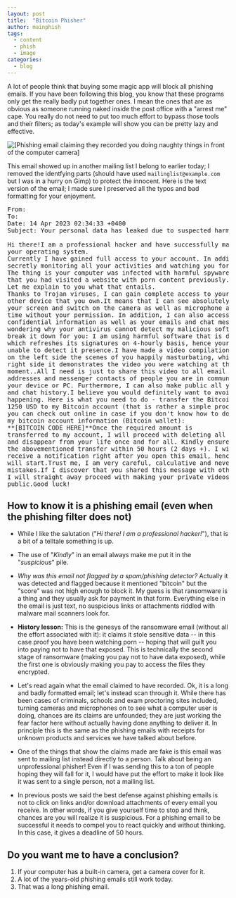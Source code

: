```yaml
---
layout: post
title:  "Bitcoin Phisher"
author: mainphish
tags:
  - content
  - phish
  - image
categories: 
  - blog
---
```


A lot of people think that buying some magic app will block all phishing 
emails. 
If you have been following this blog, you know that these programs only get the
really badly put together ones. I mean the ones that are as obvious as
someone running naked inside the post office with a "arrest me" cape.
You really do not need to put too much effort to bypass those tools and their
filters; as today's example will show you can be pretty lazy and effective.

<img src="/images/2023/phish14.png" 
class="align-center" alt="[Phishing email claiming they recorded you doing
naughty things in front of the computer camera]">

This email showed up in another mailing list I belong to earlier today; 
I removed the 
identfying parts (should have used `mailinglist@example.com` but I was in a 
hurry on Gimp) to protect the innocent. Here is the text version of the email;
I made sure I preserved all the typos and bad formatting for your enjoyment.

<pre>
From: <mailinglist@example.com>
To: <mailinglist@example.com>
Date: 14 Apr 2023 02:34:33 +0400
Subject: Your personal data has leaked due to suspected harmful activities.

Hi there!I am a professional hacker and have successfully managed to hack 
your operating system.
Currently I have gained full access to your account. In addition, I was 
secretly monitoring all your activities and watching you for several months. 
The thing is your computer was infected with harmful spyware due to the fact 
that you had visited a website with porn content previously. 
Let me explain to you what that entails. 
Thanks to Trojan viruses, I can gain complete access to your computer or any 
other device that you own.It means that I can see absolutely everything in 
your screen and switch on the camera as well as microphone at any point of 
time without your permission. In addition, I can also access and see your 
confidential information as well as your emails and chat messages.You may be 
wondering why your antivirus cannot detect my malicious software. Let me 
break it down for you: I am using harmful software that is driver-based, 
which refreshes its signatures on 4-hourly basis, hence your antivirus is 
unable to detect it presence.I have made a video compilation, which shows 
on the left side the scenes of you happily masturbating, while on the 
right side it demonstrates the video you were watching at that 
moment..All I need is just to share this video to all email 
addresses and messenger contacts of people you are in communication with on 
your device or PC. Furthermore, I can also make public all your emails 
and chat history.I believe you would definitely want to avoid this from 
happening. Here is what you need to do - transfer the Bitcoin equivalent of 
1250 USD to my Bitcoin account (that is rather a simple process, which 
you can check out online in case if you don't know how to do that).Below is 
my bitcoin account information (Bitcoin wallet): 
**[BITCOIN CODE HERE]**Once the required amount is 
transferred to my account, I will proceed with deleting all those videos 
and disappear from your life once and for all. Kindly ensure you complete 
the abovementioned transfer within 50 hours (2 days +). I will 
receive a notification right after you open this email, hence the countdown 
will start.Trust me, I am very careful, calculative and never make 
mistakes.If I discover that you shared this message with others, 
I will straight away proceed with making your private videos 
public.Good luck!
</pre>


## How to know it is a phishing email (even when the phishing filter does not)

- While I like the salutation ("*Hi there! I am a professional hacker!*"), 
that is a bit of a telltale something is up.

- The use of "*Kindly*" in an email always make me put it in the 
"*suspicious*" pile. 

- *Why was this email not flagged by a spam/phishing detector?* 
Actually it was detected and flagged because it mentioned "bitcoin" but the
"score" was not high enough to block it. My guess is that
ransomware is a thing and they usually ask for payment in that form.
Everything else in the email is just text, no suspicious links or 
attachments riddled with malware mail scanners look for.

- **History lesson:** This is the genesys of 
the ransomware email (without all the effort associated with it): it claims
it stole sensitive data -- in this case proof you have been watching porn --
hoping that will guilt you into paying not to have that exposed. 
This is technically the second stage of ransomware (making you pay not to
have data exposed), while the first one is obviously making you pay to
access the files they encrypted. 

- Let's read again what the email claimed to have recorded. 
Ok, it is a long and badly formatted email; let's instead scan through it.
While there has been cases of criminals, schools and exam proctoring sites
included, turning cameras 
and microphones on to see what a computer user is doing, 
chances are its claims are unfounded; they are just working the fear factor
here without actually having done anything to deliver it.
In principle this is the same as the phishing emails with receipts 
for unknown products and services we have talked about before.

- One of the things that show the claims made are fake is this email was 
sent to mailing list instead directly to a person.
Talk about being an unprofessional phisher!
Even if I was sending this to a ton of people hoping they will fall for it, 
I would have put the effort to make it look like it was sent to a single
person, not a mailing list.

- In previous posts we said the best defense against phishing emails is
not to click on links and/or download attachments of every email you receive.
In other words, if you give yourself time to stop and think, chances are 
you will realize it is suspicious. For a phishing email to be successful
it needs to compel you to react quickly and without thinking. 
In this case, it gives a deadline of 50 hours.

## Do you want me to have a conclusion?

1. If your computer has a built-in camera, get a camera cover for it.
1. A lot of the years-old phishing emails still work today.
1. That was a long phishing email. 
